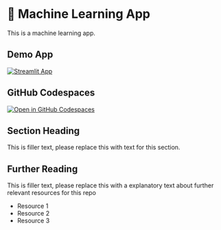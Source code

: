 # 🤖 Machine Learning App

This is a machine learning app.

## Demo App

[![Streamlit App](https://static.streamlit.io/badges/streamlit_badge_black_white.svg)](https://mg-streamlit-machinelearning.streamlit.app/)

## GitHub Codespaces

[![Open in GitHub Codespaces](https://github.com/codespaces/badge.svg)](https://codespaces.new/streamlit/app-starter-kit?quickstart=1)

## Section Heading

This is filler text, please replace this with text for this section.

## Further Reading

This is filler text, please replace this with a explanatory text about further relevant resources for this repo
- Resource 1
- Resource 2
- Resource 3
